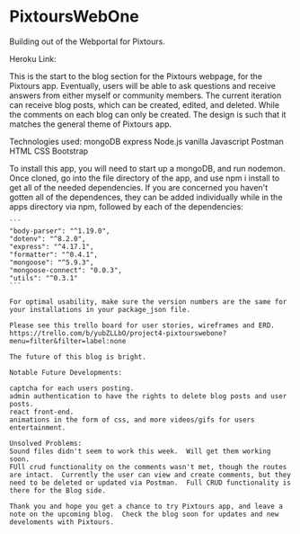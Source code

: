 # PixtoursWebOne
Building out of the Webportal for Pixtours. 


Heroku Link:

This is the start to the blog section for the Pixtours webpage, for the Pixtours app.  Eventually, users will be able to ask questions and receive answers from either myself or community members.   The current iteration can receive blog posts, which can be created, edited, and deleted. While the comments on each blog can only be created. The design is such that it matches the general theme of Pixtours app. 

Technologies used:
mongoDB
express
Node.js
vanilla Javascript
Postman
HTML
CSS
Bootstrap

To install this app, you will need to start up a mongoDB, and run nodemon.  Once cloned, go into the file directory of the app, and use npm i install to get all of the needed dependencies. If you are concerned you haven't gotten all of the dependences, they can be added individually while in the apps directory via npm, followed by each of the dependencies:  

    ```
    "body-parser": "^1.19.0",
    "dotenv": "^8.2.0",
    "express": "^4.17.1",
    "formatter": "^0.4.1",
    "mongoose": "^5.9.3",
    "mongoose-connect": "0.0.3",
    "utils": "^0.3.1"
    ```
    
    For optimal usability, make sure the version numbers are the same for your installations in your package_json file.  
    
    Please see this trello board for user stories, wireframes and ERD. 
    https://trello.com/b/yubZLLbO/project4-pixtourswebone?menu=filter&filter=label:none
    
    The future of this blog is bright.  
    
    Notable Future Developments:
    
    captcha for each users posting. 
    admin authentication to have the rights to delete blog posts and user posts.
    react front-end.
    animations in the form of css, and more videos/gifs for users entertainment.
    
    Unsolved Problems:  
    Sound files didn't seem to work this week.  Will get them working soon.
    FUll crud functionality on the comments wasn't met, though the routes are intact.  Currently the user can view and create comments, but they need to be deleted or updated via Postman.  Full CRUD functionality is there for the Blog side.
    
    Thank you and hope you get a chance to try Pixtours app, and leave a note on the upcoming blog.  Check the blog soon for updates and new develoments with Pixtours.   
    
    
    
    
    



